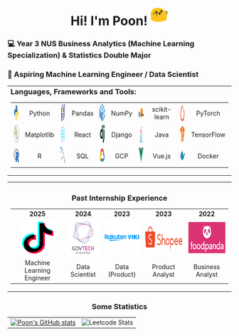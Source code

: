 <h1 align="center">
    Hi! I'm Poon!
    <img src="party_blob.gif" alt="Blob" width="40px" padding="0"/>
</h1>

<h3 align="left">💻 Year 3 NUS Business Analytics (Machine Learning Specialization) & Statistics Double Major</h3>
<h3 align="left">🤖 Aspiring Machine Learning Engineer / Data Scientist</h3>

<table style="width: 100%; table-layout: fixed;">
  <tr>
    <td valign="top" width="100%">
      <h3 style="margin: 0; padding: 0;">Languages, Frameworks and Tools:</h3>
      <table align="center" width="100%" style="border-collapse: collapse;">
        <tr>
          <td align="center"><a href="https://www.python.org" target="_blank" rel="noreferrer"><img src="https://raw.githubusercontent.com/devicons/devicon/master/icons/python/python-original.svg" alt="Python" width="40" height="40" /></a></td>
          <td align="center">Python</td>
          <td align="center"><a href="https://pandas.pydata.org/" target="_blank" rel="noreferrer"><img src="https://raw.githubusercontent.com/devicons/devicon/2ae2a900d2f041da66e950e4d48052658d850630/icons/pandas/pandas-original.svg" alt="Pandas" width="40" height="40" /></a></td>
          <td align="center">Pandas</td>
          <td align="center"><a href="https://numpy.org/" target="_blank" rel="noreferrer"><img src="https://raw.githubusercontent.com/devicons/devicon/master/icons/numpy/numpy-original.svg" alt="NumPy" width="40" height="40" /></a></td>
          <td align="center">NumPy</td>
          <td align="center"><a href="https://scikit-learn.org/" target="_blank" rel="noreferrer"><img src="https://raw.githubusercontent.com/devicons/devicon/master/icons/scikitlearn/scikitlearn-original.svg" alt="scikit-learn" width="40" height="40" /></a></td>
          <td align="center">scikit-learn</td>
          <td align="center"><a href="https://pytorch.org/" target="_blank" rel="noreferrer"><img src="https://raw.githubusercontent.com/devicons/devicon/master/icons/pytorch/pytorch-original.svg" alt="PyTorch" width="40" height="40" /></a></td>
          <td align="center">PyTorch</td>
        </tr>
        <tr>
          <td align="center"><a href="https://matplotlib.org/" target="_blank" rel="noreferrer"><img src="https://raw.githubusercontent.com/devicons/devicon/master/icons/matplotlib/matplotlib-original.svg" alt="Matplotlib" width="40" height="40" /></a></td>
          <td align="center">Matplotlib</td>
          <td align="center"><a href="https://reactjs.org/" target="_blank" rel="noreferrer"><img src="https://raw.githubusercontent.com/devicons/devicon/master/icons/react/react-original.svg" alt="React" width="40" height="40" /></a></td>
          <td align="center">React</td>
          <td align="center"><a href="https://www.djangoproject.com/" target="_blank" rel="noreferrer"><img src="https://raw.githubusercontent.com/devicons/devicon/master/icons/django/django-plain.svg" alt="Django" width="40" height="40" /></a></td>
          <td align="center">Django</td>
          <td align="center"><a href="https://www.java.com/" target="_blank" rel="noreferrer"><img src="https://raw.githubusercontent.com/devicons/devicon/master/icons/java/java-original.svg" alt="Java" width="40" height="40" /></a></td>
          <td align="center">Java</td>
          <td align="center"><a href="https://www.tensorflow.org/" target="_blank" rel="noreferrer"><img src="https://raw.githubusercontent.com/devicons/devicon/master/icons/tensorflow/tensorflow-original.svg" alt="TensorFlow" width="40" height="40" /></a></td>
          <td align="center">TensorFlow</td>
        </tr>
        <tr>
          <td align="center"><a href="https://www.r-project.org/" target="_blank" rel="noreferrer"><img src="https://raw.githubusercontent.com/devicons/devicon/master/icons/r/r-original.svg" alt="R" width="40" height="40" /></a></td>
          <td align="center">R</td>
          <td align="center"><a href="https://www.mysql.com/" target="_blank" rel="noreferrer"><img src="https://raw.githubusercontent.com/devicons/devicon/master/icons/mysql/mysql-original.svg" alt="SQL" width="40" height="40" /></a></td>
          <td align="center">SQL</td>
          <td align="center"><a href="https://cloud.google.com/" target="_blank" rel="noreferrer"><img src="https://raw.githubusercontent.com/devicons/devicon/master/icons/googlecloud/googlecloud-original.svg" alt="GCP" width="40" height="40" /></a></td>
          <td align="center">GCP</td>
          <td align="center"><a href="https://vuejs.org/" target="_blank" rel="noreferrer"><img src="https://raw.githubusercontent.com/devicons/devicon/master/icons/vuejs/vuejs-original.svg" alt="Vue.js" width="40" height="40" /></a></td>
          <td align="center">Vue.js</td>
          <td align="center"><a href="https://www.docker.com/" target="_blank" rel="noreferrer"><img src="https://raw.githubusercontent.com/devicons/devicon/master/icons/docker/docker-original.svg" alt="Docker" width="40" height="40" /></a></td>
          <td align="center">Docker</td>
        </tr>
      </table>
    </td>
  </tr>
</table>

<table style="width: 100%; table-layout: fixed;">
  <tr>
    <td valign="top" width="100%">
    <h3 style="text-align: center; margin-bottom: 10px;">Past Internship Experience</h3>
    <table style="width: 100%; text-align: center; table-layout: fixed; border-collapse: collapse;">
      <tr>
        <!-- Year Row -->
        <td style="text-align: center;"><b>2025</b></td>
        <td style="text-align: center;"><b>2024</b></td>
        <td style="text-align: center;"><b>2023</b></td>
        <td style="text-align: center;"><b>2023</b></td>
        <td style="text-align: center;"><b>2022</b></td>
      </tr>
      <tr>
        <!-- Company Icon Row -->
        <td style="text-align: center;"><img src="tiktok.png" alt="TikTok" width="80" height="80"></td>
        <td style="text-align: center;"><img src="govtech.png" alt="GovTech" width="80" height="80"></td>
        <td style="text-align: center;"><img src="rakuten-viki.png" alt="Rakuten Viki" width="80" height="80"></td>
        <td style="text-align: center;"><img src="shopee-new.png" alt="Shopee" width="130" height="50"></td>
        <td style="text-align: center;"><img src="foodpanda.jpeg" alt="foodpanda" width="120" height="70"></td>
      </tr>
      <tr>
        <!-- Role Row -->
        <td style="text-align: center;">Machine Learning Engineer</td>
        <td style="text-align: center;">Data Scientist</td>
        <td style="text-align: center;">Data (Product)</td>
        <td style="text-align: center;">Product Analyst</td>
        <td style="text-align: center;">Business Analyst</td>
      </tr>
    </table>
    </td>
  </tr>
</table>

<table>
  <tr>
      <h3 style="text-align: center; margin-bottom: 10px;">Some Statistics</h3>
    <td>
      <a href="https://github.com/anuraghazra/github-readme-stats">
        <img src="https://github-readme-stats.vercel.app/api?username=poon-zx" alt="Poon's GitHub stats" />
      </a>
    </td>
    <td>
      <img src="https://leetcard.jacoblin.cool/poonzx?ext=heatmap" alt="Leetcode Stats" />
    </td>
  </tr>
</table>

